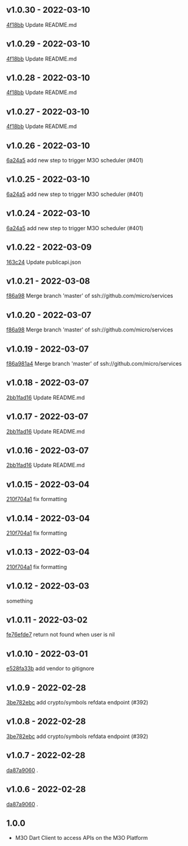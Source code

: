 ## v1.0.30 - 2022-03-10

[4f18bb](https://github.com/micro/services/commit/4f18bb88ee9db1b6c6ba0bbfb135074246b8b4af) Update README.md

## v1.0.29 - 2022-03-10

[4f18bb](https://github.com/micro/services/commit/4f18bb88ee9db1b6c6ba0bbfb135074246b8b4af) Update README.md

## v1.0.28 - 2022-03-10

[4f18bb](https://github.com/micro/services/commit/4f18bb88ee9db1b6c6ba0bbfb135074246b8b4af) Update README.md

## v1.0.27 - 2022-03-10

[4f18bb](https://github.com/micro/services/commit/4f18bb88ee9db1b6c6ba0bbfb135074246b8b4af) Update README.md

## v1.0.26 - 2022-03-10

[6a24a5](https://github.com/micro/services/commit/6a24a5019255bc627a347ab90dbce675564565a2) add new step to trigger M3O scheduler (#401)

## v1.0.25 - 2022-03-10

[6a24a5](https://github.com/micro/services/commit/6a24a5019255bc627a347ab90dbce675564565a2) add new step to trigger M3O scheduler (#401)

## v1.0.24 - 2022-03-10

[6a24a5](https://github.com/micro/services/commit/6a24a5019255bc627a347ab90dbce675564565a2) add new step to trigger M3O scheduler (#401)

## v1.0.22 - 2022-03-09

[163c24](https://github.com/micro/services/commit/163c24dc17b3565ee20dd9c76f03f5a1b16768fa) Update publicapi.json

## v1.0.21 - 2022-03-08

[f86a98](https://github.com/micro/services/commit/f86a981a404262ce4bd61dc4f8a03d5430028b45) Merge branch 'master' of ssh://github.com/micro/services

## v1.0.20 - 2022-03-07

[f86a98](https://github.com/micro/services/commit/f86a981a404262ce4bd61dc4f8a03d5430028b45) Merge branch 'master' of ssh://github.com/micro/services

## v1.0.19 - 2022-03-07

[f86a981a4](https://github.com/micro/services/commit/f86a981a404262ce4bd61dc4f8a03d5430028b45) Merge branch 'master' of ssh://github.com/micro/services

## v1.0.18 - 2022-03-07

[2bb1fad16](https://github.com/micro/services/commit/2bb1fad16da677bcba07825431b33ac5524477a2) Update README.md

## v1.0.17 - 2022-03-07

[2bb1fad16](https://github.com/micro/services/commit/2bb1fad16da677bcba07825431b33ac5524477a2) Update README.md

## v1.0.16 - 2022-03-07

[2bb1fad16](https://github.com/micro/services/commit/2bb1fad16da677bcba07825431b33ac5524477a2) Update README.md

## v1.0.15 - 2022-03-04

[210f704a1](https://github.com/micro/services/commit/210f704a18624368aeba060447994ad433935e4d) fix formatting

## v1.0.14 - 2022-03-04

[210f704a1](https://github.com/micro/services/commit/210f704a18624368aeba060447994ad433935e4d) fix formatting

## v1.0.13 - 2022-03-04

[210f704a1](https://github.com/micro/services/commit/210f704a18624368aeba060447994ad433935e4d) fix formatting

## v1.0.12 - 2022-03-03

something

## v1.0.11 - 2022-03-02

[fe76efde7](https://github.com/micro/services/commit/fe76efde750352c5a160970139f476ca6200c561) return not found when user is nil

## v1.0.10 - 2022-03-01

[e528fa33b](https://github.com/micro/services/commit/e528fa33b2f53f55fa61e5c7a9f2fa48114ccd3b) add vendor to gitignore

## v1.0.9 - 2022-02-28

[3be782ebc](https://github.com/micro/services/commit/3be782ebce4f3d42b443972a039e204f72380a82) add crypto/symbols refdata endpoint (#392)

## v1.0.8 - 2022-02-28

[3be782ebc](https://github.com/micro/services/commit/3be782ebce4f3d42b443972a039e204f72380a82) add crypto/symbols refdata endpoint (#392)

## v1.0.7 - 2022-02-28

[da87a9060](https://github.com/micro/services/commit/da87a90608860b5c102883ac6661f67110580b4b) .

## v1.0.6 - 2022-02-28

[da87a9060](https://github.com/micro/services/commit/da87a90608860b5c102883ac6661f67110580b4b) .

## 1.0.0

- M3O Dart Client to access APIs on the M3O Platform
